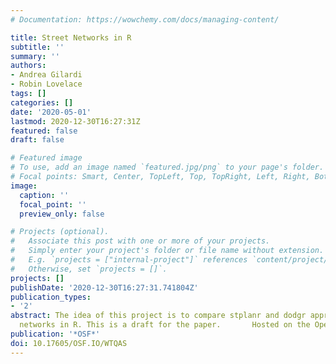 ```yaml
---
# Documentation: https://wowchemy.com/docs/managing-content/

title: Street Networks in R
subtitle: ''
summary: ''
authors:
- Andrea Gilardi
- Robin Lovelace
tags: []
categories: []
date: '2020-05-01'
lastmod: 2020-12-30T16:27:31Z
featured: false
draft: false

# Featured image
# To use, add an image named `featured.jpg/png` to your page's folder.
# Focal points: Smart, Center, TopLeft, Top, TopRight, Left, Right, BottomLeft, Bottom, BottomRight.
image:
  caption: ''
  focal_point: ''
  preview_only: false

# Projects (optional).
#   Associate this post with one or more of your projects.
#   Simply enter your project's folder or file name without extension.
#   E.g. `projects = ["internal-project"]` references `content/project/deep-learning/index.md`.
#   Otherwise, set `projects = []`.
projects: []
publishDate: '2020-12-30T16:27:31.741804Z'
publication_types:
- '2'
abstract: The idea of this project is to compare stplanr and dodgr approaches to street
  networks in R. This is a draft for the paper.       Hosted on the Open Science Framework
publication: '*OSF*'
doi: 10.17605/OSF.IO/WTQAS
---
```

